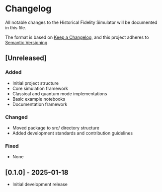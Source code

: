 # Changelog

All notable changes to the Historical Fidelity Simulator will be documented in this file.

The format is based on [Keep a Changelog](https://keepachangelog.com/en/1.0.0/),
and this project adheres to [Semantic Versioning](https://semver.org/spec/v2.0.0.html).

## [Unreleased]

### Added
- Initial project structure
- Core simulation framework
- Classical and quantum mode implementations
- Basic example notebooks
- Documentation framework

### Changed
- Moved package to src/ directory structure
- Added development standards and contribution guidelines

### Fixed
- None

## [0.1.0] - 2025-01-18
- Initial development release 